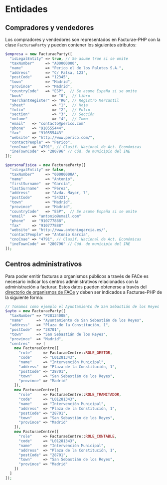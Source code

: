 # Entidades

## Compradores y vendedores
Los compradores y vendedores son representados en Facturae-PHP con la clase `FacturaeParty` y pueden contener los siguientes atributos:
```php
$empresa = new FacturaeParty([
  "isLegalEntity" => true, // Se asume true si se omite
  "taxNumber"     => "A00000000",
  "name"          => "Perico el de los Palotes S.A.",
  "address"       => "C/ Falsa, 123",
  "postCode"      => "12345",
  "town"          => "Madrid",
  "province"      => "Madrid",
  "countryCode"   => "ESP",  // Se asume España si se omite
  "book"             => "0",  // Libro
  "merchantRegister" => "RG", // Registro Mercantil
  "sheet"            => "1",  // Hoja
  "folio"            => "2",  // Folio
  "section"          => "3",  // Sección
  "volume"           => "4",  // Tomo
  "email"   => "contacto@perico.com"
  "phone"   => "910555444",
  "fax"     => "910555443"
  "website" => "http://www.perico.com/",
  "contactPeople" => "Perico",
  "cnoCnae" => "4791", // Clasif. Nacional de Act. Económicas
  "ineTownCode" => "280796" // Cód. de municipio del INE
]);

$personaFisica = new FacturaeParty([
  "isLegalEntity" => false,
  "taxNumber"     => "00000000A",
  "name"          => "Antonio",
  "firstSurname"  => "García",
  "lastSurname"   => "Pérez",
  "address"       => "Avda. Mayor, 7",
  "postCode"      => "54321",
  "town"          => "Madrid",
  "province"      => "Madrid",
  "countryCode"   => "ESP",  // Se asume España si se omite
  "email"   => "antonio@email.com"
  "phone"   => "910777888",
  "fax"     => "910777888"
  "website" => "http://www.antoniogarcia.es/",
  "contactPeople" => "Antonio García",
  "cnoCnae" => "4791", // Clasif. Nacional de Act. Económicas
  "ineTownCode" => "280796" // Cód. de municipio del INE
]);
```

## Centros administrativos
Para poder emitir facturas a organismos públicos a través de FACe es necesario indicar los centros administrativos relacionados con la administración a facturar.
Estos datos pueden obtenerse a través del [directorio de organismos de FACe](https://face.gob.es/es/directorio/administraciones/) y deben ser indicados a Facturae-PHP de la siguiente forma:
```php
// Tomamos como ejemplo el Ayuntamiento de San Sebastián de los Reyes
$ayto = new FacturaeParty([
  "taxNumber" => "P2813400E",
  "name"      => "Ayuntamiento de San Sebastián de los Reyes",
  "address"   => "Plaza de la Constitución, 1",
  "postCode"  => "28701",
  "town"      => "San Sebastián de los Reyes",
  "province"  => "Madrid",
  "centres"   => [
    new FacturaeCentre([
      "role"     => FacturaeCentre::ROLE_GESTOR,
      "code"     => "L01281343",
      "name"     => "Intervención Municipal",
      "address"  => "Plaza de la Constitución, 1",
      "postCode" => "28701",
      "town"     => "San Sebastián de los Reyes",
      "province" => "Madrid"
    ]),
    new FacturaeCentre([
      "role"     => FacturaeCentre::ROLE_TRAMITADOR,
      "code"     => "L01281343",
      "name"     => "Intervención Municipal",
      "address"  => "Plaza de la Constitución, 1",
      "postCode" => "28701",
      "town"     => "San Sebastián de los Reyes",
      "province" => "Madrid"
    ]),
    new FacturaeCentre([
      "role"     => FacturaeCentre::ROLE_CONTABLE,
      "code"     => "L01281343",
      "name"     => "Intervención Municipal",
      "address"  => "Plaza de la Constitución, 1",
      "postCode" => "28701",
      "town"     => "San Sebastián de los Reyes",
      "province" => "Madrid"
    ])
  ]
]);
```
